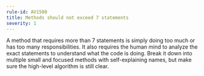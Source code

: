 ```yaml
---
rule-id: AV1500
title: Methods should not exceed 7 statements
severity: 1
---
```

A method that requires more than 7 statements is simply doing too much or has too many responsibilities. It also requires the human mind to analyze the exact statements to understand what the code is doing. Break it down into multiple small and focused methods with self-explaining names, but make sure the high-level algorithm is still clear.
